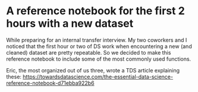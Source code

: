 # A reference notebook for the first 2 hours with a new dataset

While preparing for an internal transfer interview. My two coworkers and I noticed that the first hour or two of DS work when encountering a new (and cleaned) dataset are pretty repeatable. So we decided to make this reference notebook to include some of the most commonly used functions.

Eric, the most organized out of us three, wrote a TDS article explaining these: https://towardsdatascience.com/the-essential-data-science-reference-notebook-d71ebba922b6

